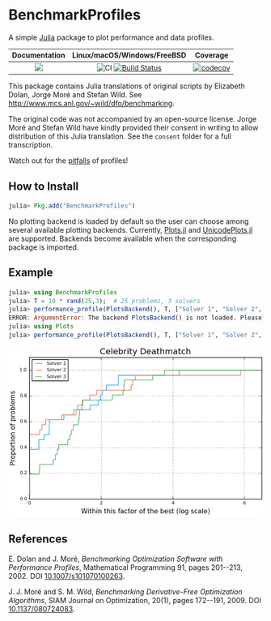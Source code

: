 # BenchmarkProfiles

A simple [Julia](http://julialang.org) package to plot performance and data profiles.

| **Documentation** | **Linux/macOS/Windows/FreeBSD** | **Coverage** |
|:-----------------:|:----------------------------------------------:|:------------:|
| [![](https://img.shields.io/badge/docs-dev-blue.svg)](https://JuliaSmoothOptimizers.github.io/BenchmarkProfiles.jl/dev) | ![CI](https://github.com/JuliaSmoothOptimizers/NLPModels.jl/workflows/CI/badge.svg?branch=master) [![Build Status](https://img.shields.io/cirrus/github/JuliaSmoothOptimizers/BenchmarkProfiles.jl?logo=Cirrus%20CI)](https://cirrus-ci.com/github/JuliaSmoothOptimizers/BenchmarkProfiles.jl) | [![codecov](https://codecov.io/gh/JuliaSmoothOptimizers/BenchmarkProfiles.jl/branch/master/graph/badge.svg?token=39PVYBcETt)](https://codecov.io/gh/JuliaSmoothOptimizers/BenchmarkProfiles.jl) |

This package contains Julia translations of original scripts by Elizabeth Dolan, Jorge Moré and Stefan Wild.
See http://www.mcs.anl.gov/~wild/dfo/benchmarking.

The original code was not accompanied by an open-source license. Jorge Moré and Stefan Wild have kindly provided their consent in writing to allow distribution of this Julia translation.
See the `consent` folder for a full transcription.

Watch out for the [pitfalls](http://dl.acm.org/citation.cfm?id=2950048) of profiles!

## How to Install

```julia
julia> Pkg.add("BenchmarkProfiles")
```

No plotting backend is loaded by default so the user can choose among several available plotting backends.
Currently, [Plots.jl](https://github.com/JuliaPlots/Plots.jl) and [UnicodePlots.jl](https://github.com/Evizero/UnicodePlots.jl) are supported.
Backends become available when the corresponding package is imported.
## Example

```julia
julia> using BenchmarkProfiles
julia> T = 10 * rand(25,3);  # 25 problems, 3 solvers
julia> performance_profile(PlotsBackend(), T, ["Solver 1", "Solver 2", "Solver 3"], title="Celebrity Deathmatch")
ERROR: ArgumentError: The backend PlotsBackend() is not loaded. Please load the corresponding AD package.
julia> using Plots
julia> performance_profile(PlotsBackend(), T, ["Solver 1", "Solver 2", "Solver 3"], title="Celebrity Deathmatch")  # Success!
```

![Performance Profile](./img/random_profile.png)

## References

E. Dolan and J. Moré, *Benchmarking Optimization Software with Performance Profiles*, Mathematical Programming 91, pages 201--213, 2002. DOI [10.1007/s101070100263](http://dx.doi.org/10.1007/s101070100263).

J. J. Moré and S. M. Wild, *Benchmarking Derivative-Free Optimization Algorithms*, SIAM Journal on Optimization, 20(1), pages 172--191, 2009. DOI [10.1137/080724083](http://dx.doi.org/10.1137/080724083).
